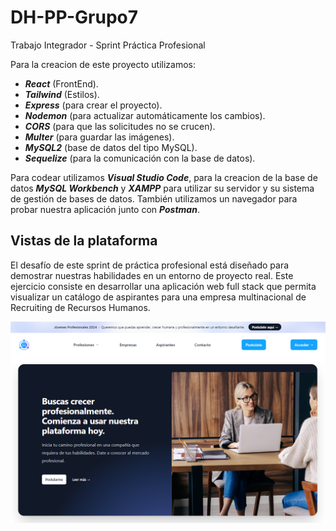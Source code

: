 # DH-PP-Grupo7
Trabajo Integrador - Sprint Práctica Profesional

Para la creacion de este proyecto utilizamos:  

- **_React_** (FrontEnd).
- **_Tailwind_** (Estilos).
- **_Express_** (para crear el proyecto).
- **_Nodemon_** (para actualizar automáticamente los cambios).
- **_CORS_** (para que las solicitudes no se crucen).
- **_Multer_** (para guardar las imágenes).
- **_MySQL2_** (base de datos del tipo MySQL).
- **_Sequelize_** (para la comunicación con la base de datos).

Para codear utilizamos **_Visual Studio Code_**, para la creacion de la base de datos **_MySQL Workbench_** y **_XAMPP_** para utilizar su servidor y su sistema de gestión de bases de datos. También utilizamos un navegador para probar nuestra aplicación junto con **_Postman_**.

## Vistas de la plataforma
El desafío de este sprint de práctica profesional está diseñado para demostrar nuestras habilidades en un entorno de proyecto real. Este ejercicio consiste en desarrollar una aplicación web full stack que permita visualizar un catálogo de aspirantes para una empresa multinacional de Recruiting de Recursos Humanos.

![Inicio](FrontEnd/presentation/Header.png)
